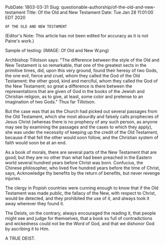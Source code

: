 PubDate: 1803-03-31
Slug: questionable-authorship/of-the-old-and-new-testament
Title: Of the Old and New Testament
Date: Tue Jan 28 11:01:00 EDT 2020

    OF THE OLD AND NEW TESTAMENT
   
   (Editor's Note: This article has not been edited for accuracy as it is not Paine's work.)
   
   Sample of testing: (IMAGE: Of Old and New W.png)
   
   Archbishop Tillotson says: "The difference between the style of the Old
   and New Testament is so remarkable, that one of the greatest sects in the
   primitive times, did, upon this very ground, found their heresy of two
   Gods, the one evil, fierce and cruel, whom they called the God of the Old
   Testament; the other good, kind and merciful, whom they called the God of
   the New Testament; so great a difference is there between the
   representations that are given of God in the books of the Jewish and
   Christian religion, as to give, at least, some color and pretense to an
   imagination of two Gods." Thus far Tillotson.

   But the case was that as the Church had picked out several passages from
   the Old Testament, which she most absurdly and falsely calls prophecies of
   Jesus Christ (whereas there is no prophecy of any such person, as anyone
   may see by examining the passages and the cases to which they apply), she
   was under the necessity of keeping up the credit of the Old Testament,
   because if that fell the other would soon follow, and the Christian system
   of faith would soon be at an end.

   As a book of morals, there are several parts of the New Testament that are
   good; but they are no other than what had been preached in the Eastern
   world several hundred years before Christ was born. Confucius, the Chinese
   philosopher, who lived five hundred years before the time of Christ, says,
   Acknowledge thy benefits by the return of benefits, but never revenge
   injuries.

   The clergy in Popish countries were cunning enough to know that if the Old
   Testament was made public, the fallacy of the New, with respect to Christ,
   would be detected, and they prohibited the use of it, and always took it
   away wherever they found it.

   The Deists, on the contrary, always encouraged the reading it, that people
   might see and judge for themselves, that a book so full of contradictions
   and wickedness could not be the Word of God, and that we dishonor God by
   ascribing it to Him.

   A TRUE DEIST.
